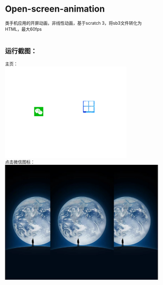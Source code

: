 # Open-screen-animation
类手机应用的开屏动画，非线性动画，基于scratch 3，将sb3文件转化为HTML，最大60fps
<br><br>

## 运行截图：<br>
主页：<br>
<img src="https://github.com/crazyphysics/Open-screen-animation/blob/main/images/1.png" width="400" height="300" />  <br>
点击微信图标： <br>
![2](https://github.com/crazyphysics/Open-screen-animation/blob/main/images/2.png)  <br>
